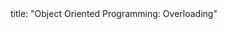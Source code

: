 <frontmatter>
title: "Object Oriented Programming: Overloading"
</frontmatter>

<include src="unit-inPage-asFlat.md" boilerplate />
